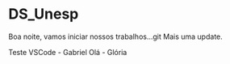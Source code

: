# DS_Unesp

Boa noite, vamos iniciar nossos trabalhos...git 
Mais uma update.

Teste VSCode - Gabriel
Olá - Glória
